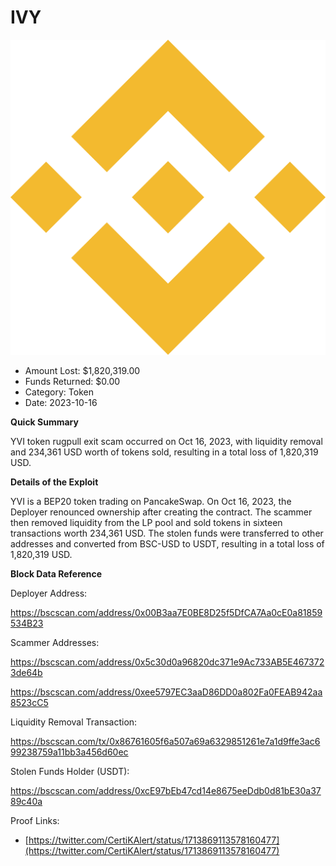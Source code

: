 # IVY
![IVY](/rektimages/IVY-Token-Rugpull.png)
- Amount Lost: $1,820,319.00
- Funds Returned: $0.00
- Category: Token
- Date: 2023-10-16

**Quick Summary**

YVI token rugpull exit scam occurred on Oct 16, 2023, with liquidity removal and 234,361 USD worth of tokens sold, resulting in a total loss of 1,820,319 USD.

  


 **Details of the Exploit**

YVI is a BEP20 token trading on PancakeSwap. On Oct 16, 2023, the Deployer renounced ownership after creating the contract. The scammer then removed liquidity from the LP pool and sold tokens in sixteen transactions worth 234,361 USD. The stolen funds were transferred to other addresses and converted from BSC-USD to USDT, resulting in a total loss of 1,820,319 USD.

  


 **Block Data Reference**

Deployer Address:

https://bscscan.com/address/0x00B3aa7E0BE8D25f5DfCA7Aa0cE0a81859534B23

  


Scammer Addresses:

https://bscscan.com/address/0x5c30d0a96820dc371e9Ac733AB5E4673723de64b

https://bscscan.com/address/0xee5797EC3aaD86DD0a802Fa0FEAB942aa8523cC5

  


Liquidity Removal Transaction:

https://bscscan.com/tx/0x86761605f6a507a69a6329851261e7a1d9ffe3ac699238759a11bb3a456d60ec

  


Stolen Funds Holder (USDT):

https://bscscan.com/address/0xcE97bEb47cd14e8675eeDdb0d81bE30a3789c40a


Proof Links:
- [https://twitter.com/CertiKAlert/status/1713869113578160477](https://twitter.com/CertiKAlert/status/1713869113578160477)


